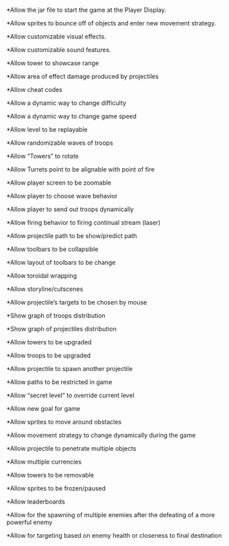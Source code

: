 *Allow the jar file to start the game at the Player Display.

*Allow sprites to bounce off of objects and enter new movement strategy.

*Allow customizable visual effects.

*Allow customizable sound features.

*Allow tower to showcase range

*Allow area of effect damage produced by projectiles

*Allow cheat codes

*Allow a dynamic way to change difficulty

*Allow a dynamic way to change game speed

*Allow level to be replayable

*Allow randomizable waves of troops

*Allow “Towers” to rotate

*Allow Turrets point to be alignable with point of fire

*Allow player screen to be zoomable

*Allow player to choose wave behavior

*Allow player to send out troops dynamically

*Allow firing behavior to firing continual stream (laser)

*Allow projectile path to be show/predict path

*Allow toolbars to be collapsible

*Allow layout of toolbars to be change

*Allow toroidal wrapping

*Allow storyline/cutscenes

*Allow projectile’s targets to be chosen by mouse

*Show graph of troops distribution

*Show graph of projectiles distribution

*Allow towers to be upgraded

*Allow troops to be upgraded

*Allow projectile to spawn another projectile

*Allow paths to be restricted in game

*Allow “secret level” to override current level

*Allow new goal for game

*Allow sprites to move around obstacles

*Allow movement strategy to change dynamically during the game

*Allow projectile to penetrate multiple objects

*Allow multiple currencies

*Allow towers to be removable

*Allow sprites to be frozen/paused

*Allow leaderboards

*Allow for the spawning of multiple enemies after the defeating of a more powerful enemy

*Allow for targeting based on enemy health or closeness to final destination